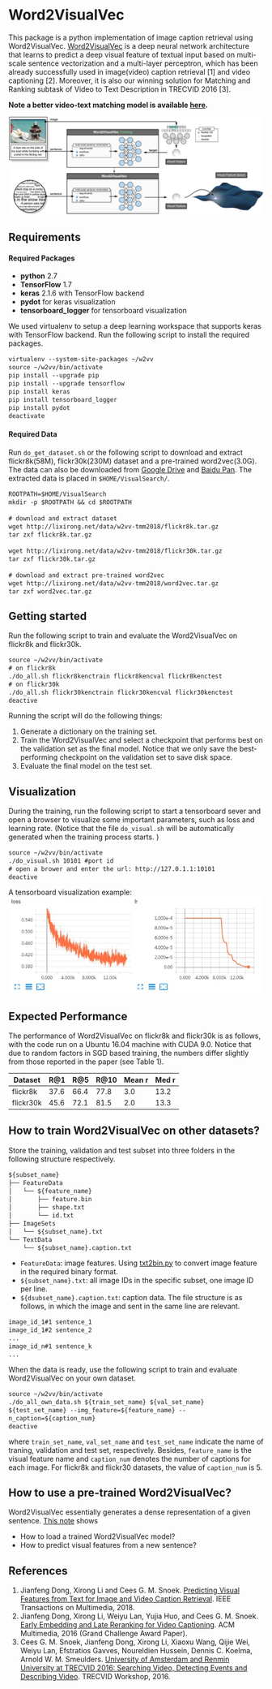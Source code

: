 # Word2VisualVec

This package is a python implementation of image caption retrieval using Word2VisualVec. [Word2VisualVec](https://ieeexplore.ieee.org/document/8353472/) is a deep neural network architecture that learns to predict a deep visual feature of textual input based on multi-scale sentence vectorization and a multi-layer perceptron, which has been already successfully used in image(video) caption retrieval [1] and video captioning [2]. Moreover, it is also our winning solution for Matching and Ranking subtask of Video to Text Description in TRECVID 2016 [3].

**Note a better video-text matching model is available [here](https://github.com/danieljf24/dual_encoding).**

![image](w2vv.jpg)

## Requirements

#### Required Packages
* **python** 2.7
* **TensorFlow** 1.7 
* **keras** 2.1.6 with TensorFlow backend
* **pydot** for keras visualization
* **tensorboard_logger** for tensorboard visualization

We used virtualenv to setup a deep learning workspace that supports keras with TensorFlow backend.
Run the following script to install the required packages.
```shell
virtualenv --system-site-packages ~/w2vv
source ~/w2vv/bin/activate
pip install --upgrade pip
pip install --upgrade tensorflow
pip install keras
pip install tensorboard_logger
pip install pydot
deactivate
```

#### Required Data
Run `do_get_dataset.sh` or the following script to download and extract flickr8k(58M), flickr30k(230M) dataset and a pre-trained word2vec(3.0G).
The data can also be downloaded from [Google Drive](https://drive.google.com/open?id=1AgFzl7OvfmEQAOYzdbNbbL2r9ox6TpJA) and [Baidu Pan](https://pan.baidu.com/s/1aoGDxmEUH6XRSigQ64KFTA).
The extracted data is placed in `$HOME/VisualSearch/`.
```shell
ROOTPATH=$HOME/VisualSearch
mkdir -p $ROOTPATH && cd $ROOTPATH

# download and extract dataset
wget http://lixirong.net/data/w2vv-tmm2018/flickr8k.tar.gz
tar zxf flickr8k.tar.gz

wget http://lixirong.net/data/w2vv-tmm2018/flickr30k.tar.gz
tar zxf flickr30k.tar.gz

# download and extract pre-trained word2vec
wget http://lixirong.net/data/w2vv-tmm2018/word2vec.tar.gz
tar zxf word2vec.tar.gz
```


## Getting started
Run the following script to train and evaluate the Word2VisualVec on flickr8k and flickr30k.
```shell
source ~/w2vv/bin/activate
# on flickr8k
./do_all.sh flickr8kenctrain flickr8kencval flickr8kenctest
# on flickr30k
./do_all.sh flickr30kenctrain flickr30kencval flickr30kenctest
deactive
```
Running the script will do the following things:
1. Generate a dictionary on the training set.
2. Train the Word2VisualVec and select a checkpoint that performs best on the validation set as the final model. Notice that we only save the best-performing checkpoint on the validation set to save disk space.
3. Evaluate the final model on the test set.

## Visualization

During the training, run the following script to start a tensorboard sever and open a browser to visualize some important parameters, such as loss and learning rate. (Notice that the file `do_visual.sh` will be automatically generated when the training process starts. )
```shell
source ~/w2vv/bin/activate
./do_visual.sh 10101 #port id
# open a brower and enter the url: http://127.0.1.1:10101
deactive
```
A tensorboard visualization example:
![image](tensorboard_visual.jpg)



## Expected Performance
The performance of Word2VisualVec on flickr8k and flickr30k is as follows, with the code run on a Ubuntu 16.04 machine with CUDA 9.0. Notice that due to random factors in SGD based training,  the numbers differ slightly from those reported in the paper (see Table 1).

| Dataset | R@1 | R@5 | R@10 | Mean r |	Med r |
| ------------- | ------------- | ------------- | ------------- |  ------------- | ------------- |
| flickr8k | 37.6 | 66.4 | 77.8 | 3.0 | 13.2 |
| flickr30k | 45.6 | 72.1 | 81.5 | 2.0 | 13.3 |




## How to train Word2VisualVec on other datasets?

Store the training, validation and test subset into three folders in the following structure respectively.
```shell
${subset_name}
├── FeatureData
│   └── ${feature_name}
│       ├── feature.bin
│       ├── shape.txt
│       └── id.txt
├── ImageSets
│   └── ${subset_name}.txt
└── TextData
    └── ${subset_name}.caption.txt

```

* `FeatureData`: image features. Using [txt2bin.py](simpleknn/txt2bin.py) to convert image feature in the required binary format.
* `${subset_name}.txt`: all image IDs in the specific subset, one image ID per line.
* `${dsubset_name}.caption.txt`: caption data. The file structure is as follows, in which the image and sent in the same line are relevant.
```
image_id_1#1 sentence_1
image_id_1#2 sentence_2
...
image_id_n#1 sentence_k
...
```

When the data is ready, use the following script to train and evaluate Word2VisualVec on your own dataset.
```shell
source ~/w2vv/bin/activate
./do_all_own_data.sh ${train_set_name} ${val_set_name} ${test_set_name} --img_feature=${feature_name} --n_caption=${caption_num}
deactive
```
where `train_set_name`, `val_set_name` and `test_set_name` indicate the name of traning, validation and test set, respectively. Besides, `feature_name` is the visual feature name and `caption_num` denotes the number of captions for each image. For flickr8k and flickr30 datasets, the value of `caption_num` is 5. 

## How to use a pre-trained Word2VisualVec?
Word2VisualVec essentially generates a dense representation of a given sentence.
[This note](w2vv_representation.ipynb) shows
* How to load a trained Word2VisualVec model?
* How to predict visual features from a new sentence?


## References
1. Jianfeng Dong, Xirong Li and Cees G. M. Snoek. [Predicting Visual Features from Text for Image and Video Caption Retrieval](https://ieeexplore.ieee.org/document/8353472/). IEEE Transactions on Multimedia, 2018.
2. Jianfeng Dong, Xirong Li, Weiyu Lan, Yujia Huo, and Cees G. M. Snoek. [Early Embedding and Late Reranking for Video Captioning](http://dl.acm.org/citation.cfm?id=2984064). ACM Multimedia, 2016 (Grand Challenge Award Paper).
3. Cees G. M. Snoek, Jianfeng Dong, Xirong Li, Xiaoxu Wang, Qijie Wei, Weiyu Lan, Efstratios Gavves, Noureldien Hussein, Dennis C. Koelma, Arnold W. M. Smeulders. [University of Amsterdam and Renmin University at TRECVID 2016: Searching Video, Detecting Events and Describing Video](https://www-nlpir.nist.gov/projects/tvpubs/tv16.papers/mediamill.pdf). TRECVID Workshop, 2016.
